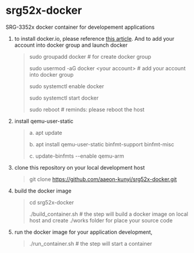 srg52x-docker
===

SRG-3352x docker container for developement applications

1. to install docker.io, please reference [this article](https://docs.docker.com/engine/install/ubuntu). And to add your account into docker group and launch docker

    > sudo groupadd docker \# for create docker group
    >
    > sudo usermod -aG docker \<your account\> \# add your account into docker group
    >
    > sudo systemctl enable docker
    >
    > sudo systemctl start docker
    >
    > sudo reboot \# reminds: please reboot the host



2. install qemu-user-static 

    > a. apt update
    >
    > b. apt install qemu-user-static binfmt-support binfmt-misc
    >
    > c. update-binfmts --enable qemu-arm

3. clone this repository on your local development host

    > git clone https://github.com/aaeon-kunyi/srg52x-docker.git

4. build the docker image

    > cd srg52x-docker
    >
    > ./build_container.sh # the step will build a docker image on local host and create ./works folder for place your source code

5. run the docker image for your application development, 

    > ./run_container.sh  # the step will start a container
